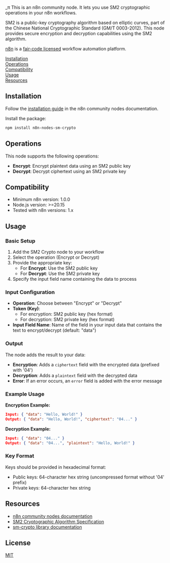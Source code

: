 _π
This is an n8n community node. It lets you use SM2 cryptographic operations in your n8n workflows.

SM2 is a public-key cryptography algorithm based on elliptic curves, part of the Chinese National Cryptographic Standard (GM/T 0003-2012). This node provides secure encryption and decryption capabilities using the SM2 algorithm.

[n8n](https://n8n.io/) is a [fair-code licensed](https://docs.n8n.io/reference/license/) workflow automation platform.

[Installation](#installation)  
[Operations](#operations)  
[Compatibility](#compatibility)  
[Usage](#usage)  
[Resources](#resources)  

## Installation

Follow the [installation guide](https://docs.n8n.io/integrations/community-nodes/installation/) in the n8n community nodes documentation.

Install the package:
```bash
npm install n8n-nodes-sm-crypto
```

## Operations

This node supports the following operations:

- **Encrypt**: Encrypt plaintext data using an SM2 public key
- **Decrypt**: Decrypt ciphertext using an SM2 private key

## Compatibility

- Minimum n8n version: 1.0.0
- Node.js version: >=20.15
- Tested with n8n versions: 1.x

## Usage

### Basic Setup

1. Add the SM2 Crypto node to your workflow
2. Select the operation (Encrypt or Decrypt)
3. Provide the appropriate key:
   - For **Encrypt**: Use the SM2 public key
   - For **Decrypt**: Use the SM2 private key
4. Specify the input field name containing the data to process

### Input Configuration

- **Operation**: Choose between "Encrypt" or "Decrypt"
- **Token (Key)**: 
  - For encryption: SM2 public key (hex format)
  - For decryption: SM2 private key (hex format)
- **Input Field Name**: Name of the field in your input data that contains the text to encrypt/decrypt (default: "data")

### Output

The node adds the result to your data:
- **Encryption**: Adds a `ciphertext` field with the encrypted data (prefixed with '04')
- **Decryption**: Adds a `plaintext` field with the decrypted data
- **Error**: If an error occurs, an `error` field is added with the error message

### Example Usage

**Encryption Example:**
```json
Input: { "data": "Hello, World!" }
Output: { "data": "Hello, World!", "ciphertext": "04..." }
```

**Decryption Example:**
```json
Input: { "data": "04..." }
Output: { "data": "04...", "plaintext": "Hello, World!" }
```

### Key Format

Keys should be provided in hexadecimal format:
- Public keys: 64-character hex string (uncompressed format without '04' prefix)
- Private keys: 64-character hex string

## Resources

* [n8n community nodes documentation](https://docs.n8n.io/integrations/#community-nodes)
* [SM2 Cryptographic Algorithm Specification](https://tools.ietf.org/html/draft-shen-sm2-ecdsa-02)
* [sm-crypto library documentation](https://github.com/JuneAndGreen/sm-crypto)

## License

[MIT](LICENSE.md)
